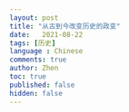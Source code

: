 ```yaml
---
layout: post
title: "从古到今改变历史的政变"
date:   2021-08-22
tags: [历史]
language : Chinese
comments: true
author: Zhen
toc: true
published: false
hidden: false
---
```

<!--stackedit_data:
eyJoaXN0b3J5IjpbMTI1Mjc1MzQyN119
-->